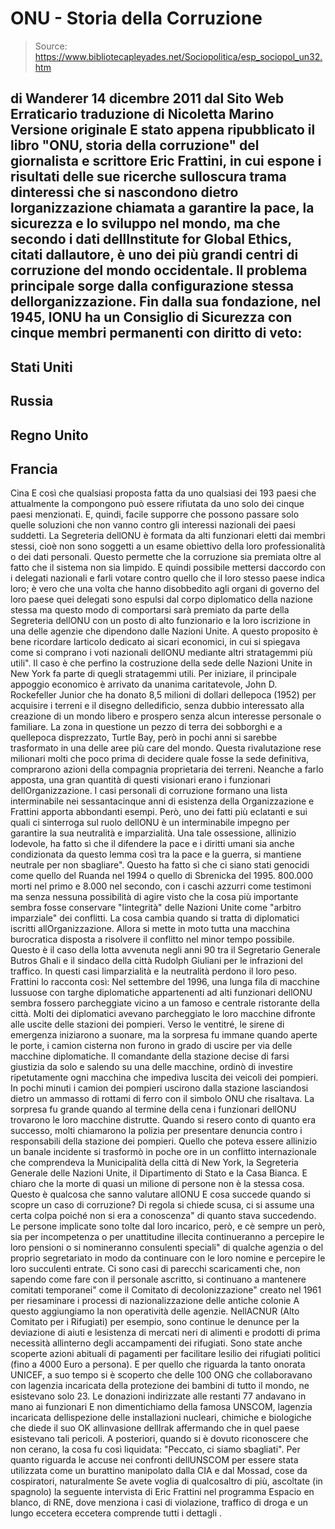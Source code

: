 # ONU - Storia della Corruzione

> Source: https://www.bibliotecapleyades.net/Sociopolitica/esp_sociopol_un32.htm

di
Wanderer
14 dicembre 2011
dal Sito Web
Erraticario
traduzione di
Nicoletta Marino
Versione originale
E
stato appena ripubblicato il libro "ONU,
storia della corruzione" del giornalista e scrittore Eric
Frattini, in cui espone i risultati delle sue ricerche sulloscura trama
dinteressi che si nascondono dietro lorganizzazione chiamata a garantire
la pace, la sicurezza e lo sviluppo nel mondo, ma che secondo i dati dellInstitute
for Global Ethics, citati dallautore, è uno dei più grandi centri di
corruzione del mondo occidentale.
Il
problema principale sorge dalla configurazione stessa dellorganizzazione.
Fin
dalla sua fondazione, nel 1945, lONU ha un Consiglio di Sicurezza con
cinque membri permanenti con diritto di veto:
-
Stati Uniti
-
Russia
-
Regno Unito
-
Francia
-
Cina
E
così che qualsiasi proposta fatta da uno qualsiasi dei 193 paesi che
attualmente la compongono può essere rifiutata da uno solo dei cinque paesi
menzionati.
E,
quindi, facile supporre che possono passare solo quelle soluzioni che non
vanno contro gli interessi nazionali dei paesi suddetti.
La
Segreteria dellONU è formata da alti funzionari eletti dai membri stessi,
cioè non sono soggetti a un esame obiettivo della loro professionalità o dei
dati personali.
Questo permette che la corruzione sia premiata oltre al fatto che il sistema
non sia limpido.
E
quindi possibile mettersi daccordo con i delegati nazionali e farli votare
contro quello che il loro stesso paese indica loro; è vero che una volta che
hanno disobbedito agli organi di governo del loro paese quei delegati sono
espulsi dal corpo diplomatico della nazione stessa ma questo modo di
comportarsi sarà premiato da parte della Segreteria dellONU con un posto di
alto funzionario e la loro iscrizione in una delle agenzie che dipendono
dalle Nazioni Unite.
A
questo proposito è bene ricordare larticolo dedicato ai
sicari economici,
in cui si spiegava come si comprano i voti nazionali dellONU mediante altri
stratagemmi più utili".
Il
caso è che perfino la costruzione della sede delle Nazioni Unite in New York
fa parte di quegli stratagemmi utili.
Per
iniziare, il principale appoggio economico è arrivato da unanima
caritatevole, John D. Rockefeller Junior che ha donato 8,5 milioni di
dollari dellepoca (1952) per acquisire i terreni e il disegno
delledificio, senza dubbio interessato alla creazione di un mondo libero e
prospero senza alcun interesse personale
o familiare.
La
zona in questione un pezzo di terra dei sobborghi e a quellepoca
disprezzato,
Turtle Bay,
però in pochi anni si sarebbe trasformato in una delle aree più care del
mondo.
Questa rivalutazione rese milionari molti che poco prima di decidere quale
fosse la sede definitiva, comprarono azioni della compagnia proprietaria dei
terreni.
Neanche a farlo apposta, una gran quantità di questi visionari erano i
funzionari dellOrganizzazione.
I
casi personali di corruzione formano una lista interminabile nei
sessantacinque anni di esistenza della Organizzazione e Frattini apporta
abbondanti esempi.
Però, uno dei fatti più eclatanti e sui quali ci sinterroga sul ruolo
dellONU è un interminabile impegno per garantire la sua neutralità e
imparzialità.
Una
tale ossessione, allinizio lodevole, ha fatto sì che il difendere la pace e
i diritti umani sia anche condizionata da questo lemma così tra la pace e la
guerra, si mantiene neutrale per non sbagliare".
Questo ha fatto sì che ci siano stati genocidi come quello del
Ruanda
nel 1994 o quello di
Sbrenicka
del 1995. 800.000 morti nel primo e 8.000 nel secondo, con i caschi azzurri
come testimoni ma senza nessuna possibilità di agire visto che la cosa più
importante sembra fosse conservare "lintegrità"
delle Nazioni Unite
come "arbitro imparziale" dei conflitti.
La
cosa cambia quando si tratta di diplomatici iscritti allOrganizzazione.
Allora si mette in moto tutta una macchina burocratica disposta a risolvere
il conflitto nel minor tempo possibile. Questo è il caso della lotta
avvenuta negli anni 90 tra il Segretario Generale Butros Ghali e il
sindaco della città Rudolph Giuliani per le infrazioni del traffico.
In
questi casi limparzialità e la neutralità perdono il loro peso.
Frattini lo racconta così:
Nel settembre del 1996, una lunga fila di macchine lussuose con targhe
diplomatiche appartenenti ad alti funzionari dellONU sembra fossero
parcheggiate vicino a un famoso e centrale ristorante della città.
Molti dei diplomatici avevano parcheggiato le loro macchine difronte
alle uscite delle stazioni dei pompieri. Verso le ventitré, le sirene di
emergenza iniziarono a suonare, ma la sorpresa fu immane quando aperte
le porte, i camion cisterna non furono in grado di uscire per via delle
macchine diplomatiche.
Il comandante della stazione decise di farsi giustizia da solo e salendo
su una delle macchine, ordinò di investire ripetutamente ogni macchina
che impediva luscita dei veicoli dei pompieri.
In pochi minuti i camion dei pompieri uscirono dalla stazione
lasciandosi dietro un ammasso di rottami di ferro con il simbolo ONU che
risaltava.
La sorpresa fu grande quando al termine della cena i funzionari dellONU
trovarono le loro macchine distrutte. Quando si resero conto di quanto
era successo, molti chiamarono la polizia per presentare denuncia contro
i responsabili della stazione dei pompieri.
Quello che poteva essere allinizio un banale incidente si trasformò in
poche ore in un conflitto internazionale che comprendeva la Municipalità
della città di New York, la Segreteria Generale delle Nazioni Unite, il
Dipartimento di Stato e la Casa Bianca.
E
chiaro che la morte di quasi un milione di persone non è la stessa cosa.
Questo è qualcosa che sanno valutare allONU
E
cosa succede quando si scopre un caso di corruzione?
Di
regola si chiede scusa, ci si assume una certa colpa poiché non si era a
conoscenza" di quanto stava succedendo.
Le
persone implicate sono tolte dal loro incarico, però, e cè sempre un però,
sia per incompetenza o per unattitudine illecita continueranno a percepire
le loro pensioni o si nomineranno consulenti speciali" di qualche agenzia o
del proprio segretariato in modo da continuare con le loro nomine e
percepire le loro succulenti entrate.
Ci
sono casi di parecchi scaricamenti che, non sapendo come fare con il
personale ascritto, si continuano a mantenere comitati temporanei" come il
Comitato di decolonizzazione" creato nel 1961 per riesaminare i processi di
nazionalizzazione delle antiche colonie
A
questo aggiungiamo la non operatività delle agenzie. NellACNUR (Alto
Comitato per i Rifugiati) per esempio, sono continue le denunce per la
deviazione di aiuti e lesistenza di mercati neri di alimenti e prodotti di
prima necessità allinterno degli accampamenti dei rifugiati.
Sono state anche scoperte azioni abituali di pagamenti per facilitare
lesilio dei rifugiati politici (fino a 4000 Euro a persona).
E
per quello che riguarda la tanto onorata UNICEF, a suo tempo si è scoperto
che delle 100 ONG che collaboravano con lagenzia incaricata della
protezione dei bambini di tutto il mondo, ne esistevano solo 23.
Le
donazioni indirizzate alle restanti 77 andavano in mano ai funzionari
E
non dimentichiamo della famosa UNSCOM, lagenzia incaricata dellispezione
delle installazioni nucleari, chimiche e biologiche che diede il suo OK
allinvasione dellIrak affermando che in quel paese esistevano tali
pericoli.
A
posteriori, quando si è dovuto riconoscere che non cerano, la cosa fu così
liquidata: "Peccato, ci siamo sbagliati".
Per
quanto riguarda le accuse nei confronti dellUNSCOM per essere stata
utilizzata come un burattino manipolato dalla CIA e dal Mossad, cose
da
cospiratori, naturalmente
Se
avete voglia di qualcosaltro di più, ascoltate (in spagnolo) la seguente
intervista di Eric Frattini nel programma Espacio en blanco,
di RNE, dove menziona i casi di violazione, traffico di droga e un lungo
eccetera eccetera comprende tutti i dettagli
.
